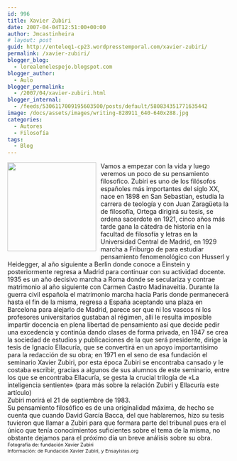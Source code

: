 ```yaml
---
id: 996
title: Xavier Zubiri
date: 2007-04-04T12:51:00+00:00
author: Jmcastinheira
# layout: post
guid: http://enteleq1-cp23.wordpresstemporal.com/xavier-zubiri/
permalink: /xavier-zubiri/
blogger_blog:
  - lorealenelespejo.blogspot.com
blogger_author:
  - Aulo
blogger_permalink:
  - /2007/04/xavier-zubiri.html
blogger_internal:
  - /feeds/5306117009195603500/posts/default/580834351771635442
image: /docs/assets/images/writing-828911_640-640x288.jpg
categories:
  - Autores
  - Filosofía
tags:
  - Blog
---
```

[<img class="alignleft" style="margin: 0pt 10px 10px 0pt; float: left; cursor: pointer; width: 200px;" src="http://www.epdlp.com/fotos/zubiri.jpg" alt="" border="0" />](http://www.epdlp.com/fotos/zubiri.jpg) Vamos a empezar con la vida y luego veremos un poco de su pensamiento filosofico. Zubiri es uno de los filósofos españoles más importantes del siglo XX, nace en 1898 en San Sebastian, estudia la carrera de teología y con Juan Zaragüeta la de filosofía, Ortega dirigirá su tesis, se ordena sacerdote en 1921, cinco años más tarde gana la cátedra de historia en la facultad de filosofía y letras en la Universidad Central de Madrid, en 1929 marcha a Friburgo de para estudiar pensamiento fenomenológico con Husserl y Heidegger, al año siguiente a Berlin donde conoce a Einstein y posteriormente regresa a Madrid para continuar con su actividad docente. 1935 es un año decisivo marcha a Roma donde se seculariza y contrae matrimonio al año siguiente con Carmen Castro Madinaveitia. Durante la guerra civil española el matrimonio marcha hacia Paris donde permanecerá hasta el fin de la misma, regresa a España aceptando una plaza en Barcelona para alejarlo de Madrid, parece ser que ni los vascos ni los profesores universitarios gustaban al régimen, allí le resulta imposible impartir docencia en plena libertad de pensamiento así que decide pedir una excedencia y continúa dando clases de forma privada, en 1947 se crea la sociedad de estudios y publicaciones de la que será presidente, dirige la tesis de Ignacio Ellacuría, que se convertirá en un apoyo importantísimo para la redacción de su obra; en 1971 en el seno de esa fundación el seminario Xavier Zubiri, por esta época Zubiri se encontraba cansado y le costaba escribir, gracias a algunos de sus alumnos de este seminario, entre los que se encontraba Ellacuría, se gesta la crucial trilogía de «La inteligencia sentiente» (para más sobre la relación Zubiri y Ellacuría este artículo)  
Zubiri morirá el 21 de septiembre de 1983.  
Su pensamiento filosófico es de una originalidad máxima, de hecho se cuenta que cuando David García Bacca, del que hablaremos, hizo su tesis tuvieron que llamar a Zubiri para que formara parte del tribunal pues era el único que tenía conocimientos suficientes sobre el tema de la misma, no obstante dejamos para el próximo día un breve análisis sobre su obra.  
<span style="font-size: 78%;">Fotografía de: fundación Xavier Zubiri<br /> Información: de Fundación Xavier Zubiri, y Ensayistas.org<br /> </span>